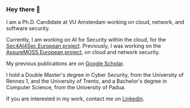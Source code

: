 ### Hey there 👋

I am a Ph.D. Candidate at VU Amsterdam working on cloud, network, and software security. 

Currently, I am working on AI for Security within the cloud, for the [Sec4AI4Sec European project](https://cordis.europa.eu/project/id/101120393). Previously, I was working on the [AssureMOSS European project](https://assuremoss.eu/), on cloud and network security.

My previous publications are on [Google Scholar](https://scholar.google.com/citations?user=Vg42tTAAAAAJ&hl=en&oi=ao).

I hold a Double Master's degree in Cyber Security, from the University of Rennes 1, and the University of Trento, and a Bachelor's degree in Computer Science, from the University of Padua.

If you are interested in my work, contact me on [Linkedin](https://www.linkedin.com/in/fra-minna/).
